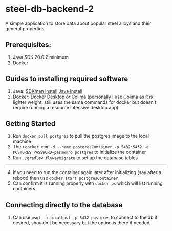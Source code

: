 # steel-db-backend-2


A simple application to store data about popular steel alloys and their general properties

## Prerequisites:
1) Java SDK 20.0.2 minimum  
2) Docker

## Guides to installing required software
1) Java: [SDKman Install](https://sdkman.io/install) [Java Install](https://sdkman.io/usage)
2) Docker: [Docker Desktop](https://www.docker.com/products/docker-desktop/) *or* [Colima](https://formulae.brew.sh/formula/colima)
   (personally I use Colima as it is lighter weight, still uses the same commands for docker but doesn't require running 
a resource intensive desktop app)


## Getting Started
1) Run `docker pull postgres` to pull the postgres image to the local machine
2) Then `docker run -d --name postgresContainer -p 5432:5432 -e POSTGRES_PASSWORD=password postgres` to initialize the container
3) Run `./gradlew flywayMigrate` to set up the database tables
---------------------------------------------------------------
4) If you need to run the container again later after initializing (say after a reboot) then use `docker start postgresContainer`
5) Can confirm it is running properly with `docker ps` which will list running containers

## Connecting directly to the database
1) Can use `psql -h localhost -p 5432 postgres` to connect to the db if desired, shouldn't be necessary but the option is there if needed.
